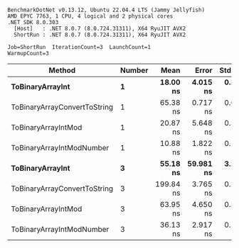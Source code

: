 ```

BenchmarkDotNet v0.13.12, Ubuntu 22.04.4 LTS (Jammy Jellyfish)
AMD EPYC 7763, 1 CPU, 4 logical and 2 physical cores
.NET SDK 8.0.303
  [Host]   : .NET 8.0.7 (8.0.724.31311), X64 RyuJIT AVX2
  ShortRun : .NET 8.0.7 (8.0.724.31311), X64 RyuJIT AVX2

Job=ShortRun  IterationCount=3  LaunchCount=1  
WarmupCount=3  

```
| Method                       | Number | Mean      | Error     | StdDev   | Min       | Max       | Gen0   | Allocated |
|----------------------------- |------- |----------:|----------:|---------:|----------:|----------:|-------:|----------:|
| **ToBinaryArrayInt**             | **1**      |  **18.00 ns** |  **4.015 ns** | **0.220 ns** |  **17.76 ns** |  **18.20 ns** | **0.0004** |      **32 B** |
| ToBinaryArrayConvertToString | 1      |  65.38 ns |  0.717 ns | 0.039 ns |  65.36 ns |  65.43 ns | 0.0011 |      96 B |
| ToBinaryArrayIntMod          | 1      |  20.87 ns |  5.648 ns | 0.310 ns |  20.64 ns |  21.22 ns | 0.0004 |      32 B |
| ToBinaryArrayIntModNumber    | 1      |  10.88 ns |  1.822 ns | 0.100 ns |  10.78 ns |  10.98 ns | 0.0004 |      32 B |
| **ToBinaryArrayInt**             | **3**      |  **55.18 ns** | **59.981 ns** | **3.288 ns** |  **52.48 ns** |  **58.84 ns** | **0.0011** |      **96 B** |
| ToBinaryArrayConvertToString | 3      | 199.84 ns |  3.765 ns | 0.206 ns | 199.71 ns | 200.07 ns | 0.0033 |     296 B |
| ToBinaryArrayIntMod          | 3      |  63.95 ns |  4.650 ns | 0.255 ns |  63.77 ns |  64.24 ns | 0.0011 |      96 B |
| ToBinaryArrayIntModNumber    | 3      |  36.13 ns |  2.917 ns | 0.160 ns |  36.01 ns |  36.31 ns | 0.0011 |      96 B |
